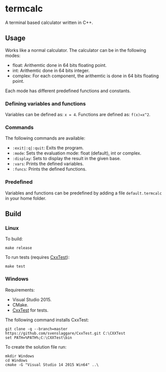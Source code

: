 # termcalc
A terminal based calculator written in C++.

## Usage
Works like a normal calculator. The calculator can be in the following modes:
* float: Arithemtic done in 64 bits floating point.
* int: Arithemtic done in 64 bits integer.
* complex: For each component, the arithemtic is done in 64 bits floating point.

Each mode has different predefined functions and constants.

### Defining variables and functions
Variables can be defined as: `x = 4`. Functions are defined as: `f(x)=x^2`.

### Commands
The following commands are available:
* `:exit|:q|:quit`: Exits the program.
* `:mode`:          Sets the evaluation mode: float (default), int or complex.
* `:display`:       Sets to display the result in the given base.
* `:vars`:          Prints the defined variables.
* `:funcs`:         Prints the defined functions.

### Predefined
Variables and functions can be predefined by adding a file `default.termcalc` in your home folder.

## Build

### Linux
To build:
```
make release
```
To run tests (requires [CxxTest](http://cxxtest.com/)):
```
make test
```

### Windows
Requirements:
* Visual Studio 2015.
* CMake.
* [CxxTest](http://cxxtest.com/) for tests.

The following command installs CxxTest:
```
git clone -q --branch=master https://github.com/svenslaggare/CxxTest.git C:\CXXTest
set PATH=%PATH%;C:\CXXTest\bin
```

To create the solution file run:
```
mkdir Windows
cd Windows
cmake -G "Visual Studio 14 2015 Win64" ..\
```

